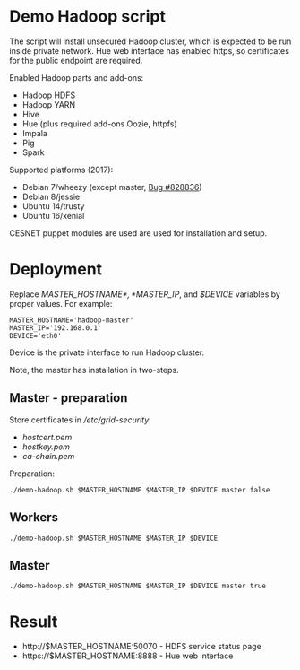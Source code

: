 # Demo Hadoop script

The script will install unsecured Hadoop cluster, which is expected to be run inside private network. Hue web interface has enabled https, so certificates for the public endpoint are required.

Enabled Hadoop parts and add-ons:

* Hadoop HDFS
* Hadoop YARN
* Hive
* Hue (plus required add-ons Oozie, httpfs)
* Impala
* Pig
* Spark

Supported platforms (2017):

* Debian 7/wheezy (except master, [Bug #828836](https://bugs.debian.org/cgi-bin/bugreport.cgi?bug=828836))
* Debian 8/jessie
* Ubuntu 14/trusty
* Ubuntu 16/xenial

CESNET puppet modules are used are used for installation and setup.

# Deployment

Replace *$MASTER\_HOSTNAME*, *$MASTER\_IP*, and *$DEVICE* variables by proper values. For example:

    MASTER_HOSTNAME='hadoop-master'
	MASTER_IP='192.168.0.1'
    DEVICE='eth0'

Device is the private interface to run Hadoop cluster.

Note, the master has installation in two-steps.

## Master - preparation

Store certificates in */etc/grid-security*:

* *hostcert.pem*
* *hostkey.pem*
* *ca-chain.pem*

Preparation:

    ./demo-hadoop.sh $MASTER_HOSTNAME $MASTER_IP $DEVICE master false

## Workers

    ./demo-hadoop.sh $MASTER_HOSTNAME $MASTER_IP $DEVICE

## Master

    ./demo-hadoop.sh $MASTER_HOSTNAME $MASTER_IP $DEVICE master true

# Result

* http://$MASTER\_HOSTNAME:50070 - HDFS service status page
* https://$MASTER\_HOSTNAME:8888 - Hue web interface
